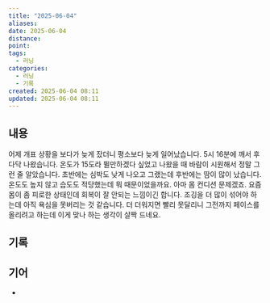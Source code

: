 ```yaml
---
title: "2025-06-04"
aliases:
date: 2025-06-04
distance:
point:
tags:
  - 러닝
categories:
  - 러닝
  - 기록
created: 2025-06-04 08:11
updated: 2025-06-04 08:11
---
```


## 내용
어제 개표 상황을 보다가 늦게 잤더니 평소보다 늦게 일어났습니다. 5시 16분에 깨서 후다닥 나왔습니다. 온도가 15도라 뛸만하겠다 싶었고 나왔을 때 바람이 시원해서 정말 그런 줄 알았습니다. 초반에는 심박도 낮게 나오고 그랬는데 후반에는 땀이 많이 났습니다. 온도도 높지 않고 습도도 적당했는데 뭐 때문이었을까요. 아마 몸 컨디션 문제겠죠. 요즘 몸이 좀 피로한 상태인데 회복이 잘 안되는 느낌이긴 합니다. 조깅을 더 많이 섞어야 하는데 아직 욕심을 못버리는 것 같습니다. 더 더워지면 빨리 못달리니 그전까지 페이스를 올리려고 하는데 이게 맞나 하는 생각이 살짝 드네요.

## 기록

## 기어
- 

